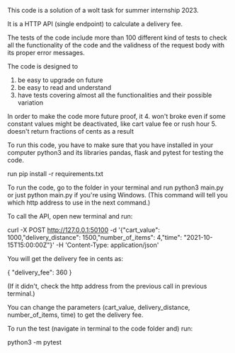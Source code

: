 This code is a solution of a wolt task for summer internship 2023.

It is a HTTP API (single endpoint) to calculate a delivery fee.

The tests of the code include more than 100 different kind of tests to check all the functionality of the code and the validness of the request body with its proper error messages.

The code is designed to

1. be easy to upgrade on future
2. be easy to read and understand
3. have tests covering almost all the functionalities and their possible variation

In order to make the code more future proof, it 4. won't broke even if some constant values might be deactivated, like cart value fee or rush hour 5. doesn't return fractions of cents as a result

To run this code, you have to make sure that you have installed in your computer python3 and its libraries pandas, flask and pytest for testing the code.

run pip install -r requirements.txt

To run the code, go to the folder in your terminal and run python3 main.py or just python main.py if you're using Windows. (This command will tell you which http address to use in the next command.)

To call the API, open new terminal and run:

curl -X POST http://127.0.0.1:50100 -d '{"cart_value": 1000,"delivery_distance": 1500,"number_of_items": 4,"time": "2021-10-15T15:00:00Z"}' -H 'Content-Type: application/json'

You will get the delivery fee in cents as:

{
"delivery_fee": 360
}

(If it didn't, check the http address from the previous call in previous terminal.)

You can change the parameters (cart_value, delivery_distance, number_of_items, time) to get the delivery fee.

To run the test (navigate in terminal to the code folder and) run:

python3 -m pytest
